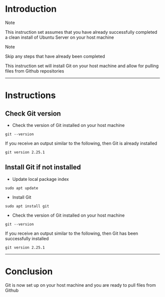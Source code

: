 # Introduction
> [!NOTE]
> This instruction set assumes that you have already successfully completed a clean install of Ubuntu Server on your host machine

> [!NOTE]
> Skip any steps that have already been completed

This instruction set will install Git on your host machine and allow for pulling files from Github repositories

-----
# Instructions
## Check Git version
* Check the version of Git installed on your host machine
```
git --version
```
If you receive an output similar to the following, then Git is already installed
```
git version 2.25.1
```
## Install Git if not installed
* Update local package index
```
sudo apt update
```
* Install Git
```
sudo apt install git
```
* Check the version of Git installed on your host machine
```
git --version
```
If you receive an output similar to the following, then Git has been successfully installed
```
git version 2.25.1
```
-----
# Conclusion
Git is now set up on your host machine and you are ready to pull files from Github
